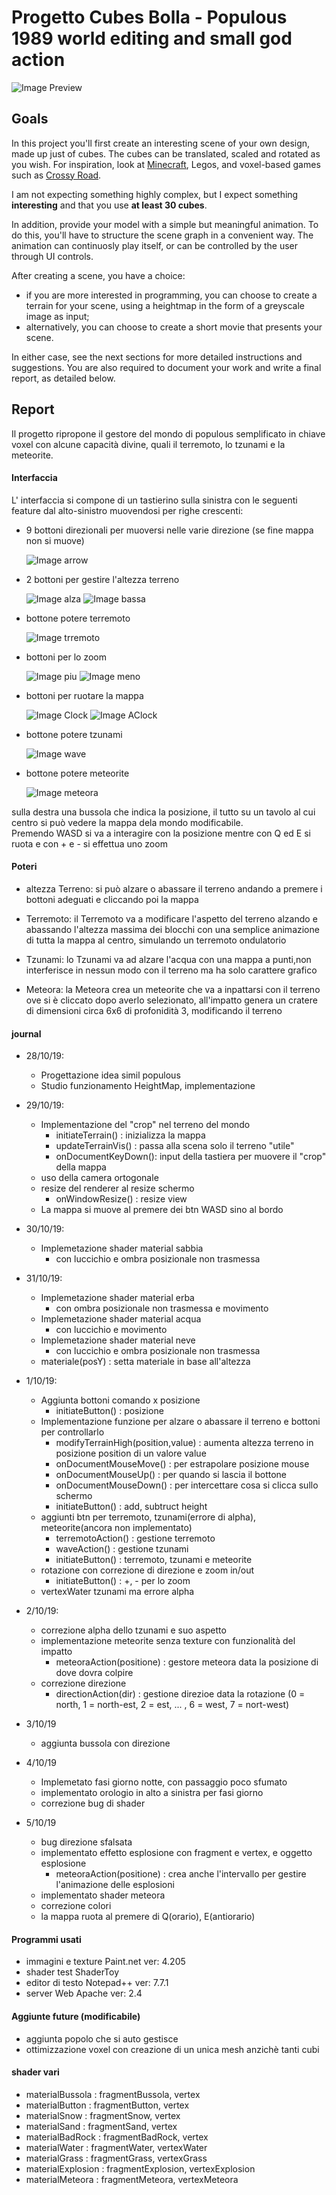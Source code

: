 # Progetto Cubes Bolla - Populous 1989 world editing and small god action
	
![Image Preview](/preview/preview.png)
	
## Goals 
In this project you'll first create an interesting scene of your own design, made up just of cubes. The cubes can be
translated, scaled and rotated as you wish. For inspiration, look at [Minecraft](https://minecraft.net/en-us/), 
Legos, and voxel-based games such as [Crossy Road](http://www.crossyroad.com).

I am not expecting something highly complex, but I expect something **interesting** and that you use **at least 30 cubes**.

In addition, provide your model with a simple but meaningful animation. To do this, you'll have to structure the scene
graph in a convenient way. The animation can continuosly play itself, or can be controlled by the user through UI controls.

After creating a scene, you have a choice:

- if you are more interested in programming, you can choose to create a terrain for your scene, using a heightmap in the
form of a greyscale image as input;
- alternatively, you can choose to create a short movie that presents your scene.

In either case, see the next sections for more detailed instructions and suggestions. You are also required to document your
work and write a final report, as detailed below. 


## Report

Il progetto ripropone il gestore del mondo di populous semplificato in chiave voxel con alcune capacità divine, quali il
terremoto, lo tzunami e la meteorite.

#### Interfaccia

L' interfaccia si compone di un tastierino sulla sinistra con le seguenti feature dal alto-sinistro muovendosi per righe crescenti:
	
* 9 bottoni direzionali per muoversi nelle varie direzione (se fine mappa non si muove)

	![Image arrow](/textures/arrow.png)

* 2 bottoni per gestire l'altezza terreno

	![Image alza](/textures/alza.png) ![Image bassa](/textures/bassa.png)

* bottone potere terremoto

	![Image trremoto](/textures/terremoto.png)

* bottoni per lo zoom

	![Image piu](/textures/piu.png) ![Image meno](/textures/meno.png)

* bottoni per ruotare la mappa

	![Image Clock](/textures/Clock.png) ![Image AClock](/textures/AClock.png)

* bottone potere tzunami

	![Image wave](/textures/wave.png)

* bottone potere meteorite

	![Image meteora](/textures/meterora.png)

sulla destra una bussola che indica la posizione, il tutto su un tavolo al cui centro si può vedere la mappa dela mondo modificabile.  
Premendo WASD si va a interagire con la posizione mentre con Q ed E si ruota e con + e - si effettua uno zoom


#### Poteri

* altezza Terreno:
	si può alzare o abassare il terreno andando a premere i bottoni adeguati e cliccando poi la mappa

* Terremoto:
	il Terremoto va a modificare l'aspetto del terreno alzando e abassando l'altezza massima dei blocchi con una semplice 
	animazione di tutta la mappa al centro, simulando un terremoto ondulatorio

* Tzunami:
	lo Tzunami va ad alzare l'acqua con una mappa a punti,non interferisce in nessun modo con il terreno ma ha solo
	carattere grafico

* Meteora:
	la Meteora crea un meteorite che va a inpattarsi con il terreno ove si è cliccato dopo averlo selezionato, all'impatto
	genera un cratere di dimensioni circa 6x6 di profonidità 3, modificando il terreno

#### journal

* 28/10/19:
	* Progettazione idea simil populous  
	* Studio funzionamento HeightMap, implementazione  
	
* 29/10/19:
	* Implementazione del "crop" nel terreno del mondo  
		* initiateTerrain()  :  inizializza la mappa  
		* updateTerrainVis() :  passa alla scena solo il terreno "utile"  
		* onDocumentKeyDown():  input della tastiera per muovere il "crop" della mappa  
	* uso della camera ortogonale  
	* resize del renderer al resize schermo  
		* onWindowResize()   : resize view  
	* La mappa si muove al premere dei btn WASD sino al bordo  

* 30/10/19:
	* Implemetazione shader material sabbia  
		* con luccichio e ombra posizionale non trasmessa  

* 31/10/19:
	* Implemetazione shader material erba  
		* con ombra posizionale non trasmessa e movimento  
	* Implemetazione shader material acqua  
		* con luccichio e movimento  
	* Implemetazione shader material neve  
		* con luccichio e ombra posizionale non trasmessa  
	* materiale(posY) : setta materiale in base all'altezza  

* 1/10/19:
	* Aggiunta bottoni comando x posizione  
		* initiateButton() : posizione
	* Implementazione funzione per alzare o abassare il terreno e bottoni per controllarlo  
		* modifyTerrainHigh(position,value) : aumenta altezza terreno in posizione position di un valore value
		* onDocumentMouseMove()	: per estrapolare posizione mouse
		* onDocumentMouseUp()   : per quando si lascia il bottone
		* onDocumentMouseDown() : per intercettare cosa si clicca sullo schermo
		* initiateButton()		: add, subtruct height  
	* aggiunti btn per terremoto, tzunami(errore di alpha), meteorite(ancora non implementato)  
		* terremotoAction()	: gestione terremoto
		* waveAction()		: gestione tzunami
		* initiateButton()  : terremoto, tzunami e meteorite
	* rotazione con correzione di direzione e zoom in/out  
		* initiateButton()  : +, - per lo zoom
	* vertexWater  tzunami ma errore alpha  
		
	
* 2/10/19:
	* correzione alpha dello tzunami e suo aspetto  
	* implementazione meteorite senza texture con funzionalità del impatto  
		* meteoraAction(positione) : gestore meteora data la posizione di dove dovra colpire
	* correzione direzione   
		* directionAction(dir) : gestione direzioe data la rotazione (0 = north, 1 = north-est, 2 = est, ... , 6 = west, 7 = nort-west)
				
* 3/10/19
	* aggiunta bussola con direzione  

* 4/10/19
	* Implemetato fasi giorno notte, con passaggio poco sfumato  
	* implementato orologio in alto a sinistra per fasi giorno  
	* correzione bug di shader  
	
* 5/10/19
	* bug direzione sfalsata
	* implementato effetto esplosione con fragment e vertex, e oggetto esplosione
		* meteoraAction(positione) : crea anche l'intervallo per gestire l'animazione delle esplosioni
	* implementato shader meteora
	* correzione colori
	* la mappa ruota al premere di Q(orario), E(antiorario)
	
#### Programmi usati

* immagini e texture Paint.net ver: 4.205  
* shader test ShaderToy	  
* editor di testo Notepad++ ver: 7.7.1  
* server Web Apache ver: 2.4  

#### Aggiunte future (modificabile)
* aggiunta popolo che si auto gestisce
* ottimizzazione voxel con creazione di un unica mesh anzichè tanti cubi


#### shader vari

* materialBussola 	: fragmentBussola, 		vertex			
* materialButton 	: fragmentButton,		vertex
* materialSnow  	: fragmentSnow, 		vertex
* materialSand		: fragmentSand, 		vertex
* materialBadRock	: fragmentBadRock, 		vertex
* materialWater		: fragmentWater, 		vertexWater
* materialGrass		: fragmentGrass, 		vertexGrass
* materialExplosion	: fragmentExplosion, 	vertexExplosion
* materialMeteora	: fragmentMeteora,	 	vertexMeteora